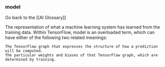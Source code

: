 ### model

Go back to the [[AI Glossary]]


The representation of what a machine learning system has learned from the training data. Within TensorFlow, model is an overloaded term, which can have either of the following two related meanings:

    The TensorFlow graph that expresses the structure of how a prediction will be computed.
    The particular weights and biases of that TensorFlow graph, which are determined by training.

